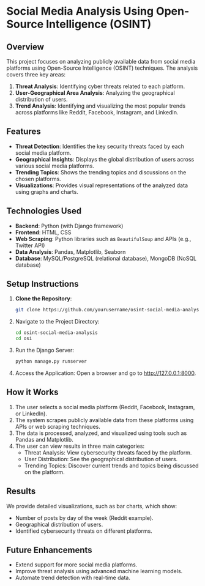 # Social Media Analysis Using Open-Source Intelligence (OSINT)

## Overview
This project focuses on analyzing publicly available data from social media platforms using Open-Source Intelligence (OSINT) techniques. The analysis covers three key areas:
1. **Threat Analysis**: Identifying cyber threats related to each platform.
2. **User-Geographical Area Analysis**: Analyzing the geographical distribution of users.
3. **Trend Analysis**: Identifying and visualizing the most popular trends across platforms like Reddit, Facebook, Instagram, and LinkedIn.

## Features
- **Threat Detection**: Identifies the key security threats faced by each social media platform.
- **Geographical Insights**: Displays the global distribution of users across various social media platforms.
- **Trending Topics**: Shows the trending topics and discussions on the chosen platforms.
- **Visualizations**: Provides visual representations of the analyzed data using graphs and charts.

## Technologies Used
- **Backend**: Python (with Django framework)
- **Frontend**: HTML, CSS
- **Web Scraping**: Python libraries such as `BeautifulSoup` and APIs (e.g., Twitter API)
- **Data Analysis**: Pandas, Matplotlib, Seaborn
- **Database**: MySQL/PostgreSQL (relational database), MongoDB (NoSQL database)

## Setup Instructions
1. **Clone the Repository**:
   ```bash
   git clone https://github.com/yourusername/osint-social-media-analysis.git
   ```
2. Navigate to the Project Directory:
   ```bash
   cd osint-social-media-analysis
   cd osi
   ```
3. Run the Django Server:
   ```bash
   python manage.py runserver
   ```
4. Access the Application:
   Open a browser and go to http://127.0.0.1:8000.

## How it Works
1. The user selects a social media platform (Reddit, Facebook, Instagram, or LinkedIn).
2. The system scrapes publicly available data from these platforms using APIs or web scraping techniques.
3. The data is processed, analyzed, and visualized using tools such as Pandas and Matplotlib.
4. The user can view results in three main categories:
   - Threat Analysis: View cybersecurity threats faced by the platform.
   - User Distribution: See the geographical distribution of users.
   - Trending Topics: Discover current trends and topics being discussed on the platform.

## Results
We provide detailed visualizations, such as bar charts, which show:
 - Number of posts by day of the week (Reddit example).
 - Geographical distribution of users.
 - Identified cybersecurity threats on different platforms.

## Future Enhancements
- Extend support for more social media platforms.
- Improve threat analysis using advanced machine learning models.
- Automate trend detection with real-time data.

